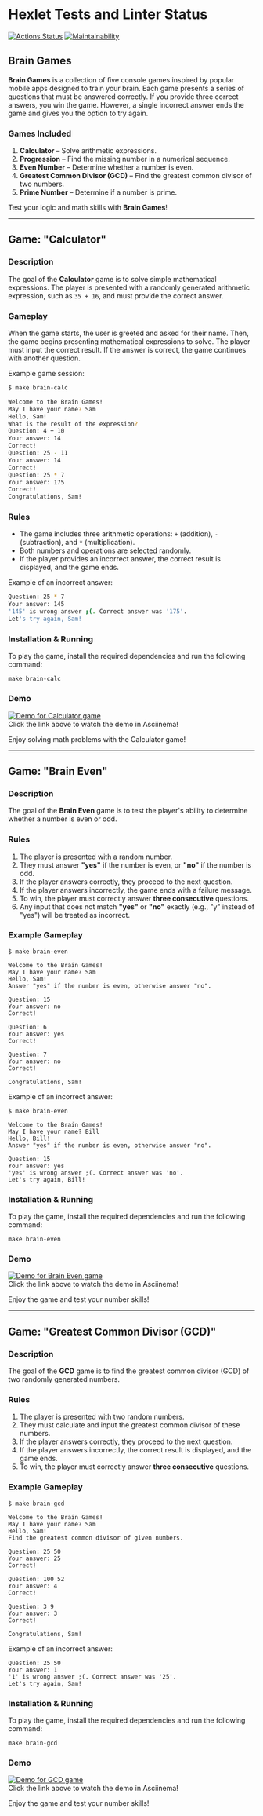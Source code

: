 # Hexlet Tests and Linter Status

[![Actions Status](https://github.com/isa-nurbek/python-project-49/actions/workflows/hexlet-check.yml/badge.svg)](https://github.com/isa-nurbek/python-project-49/actions)
[![Maintainability](https://api.codeclimate.com/v1/badges/0236135eb91986f6964b/maintainability)](https://codeclimate.com/github/isa-nurbek/python-project-49/maintainability)

## Brain Games

**Brain Games** is a collection of five console games inspired by popular mobile apps designed to train your brain. Each game presents a series of questions that must be answered correctly. If you provide three correct answers, you win the game. However, a single incorrect answer ends the game and gives you the option to try again.

### Games Included

1. **Calculator** – Solve arithmetic expressions.
2. **Progression** – Find the missing number in a numerical sequence.
3. **Even Number** – Determine whether a number is even.
4. **Greatest Common Divisor (GCD)** – Find the greatest common divisor of two numbers.
5. **Prime Number** – Determine if a number is prime.

Test your logic and math skills with **Brain Games**!

---

## Game: "Calculator"  

### Description  

The goal of the **Calculator** game is to solve simple mathematical expressions. The player is presented with a randomly generated arithmetic expression, such as `35 + 16`, and must provide the correct answer.  

### Gameplay  

When the game starts, the user is greeted and asked for their name. Then, the game begins presenting mathematical expressions to solve. The player must input the correct result. If the answer is correct, the game continues with another question.  

Example game session:  

```bash
$ make brain-calc

Welcome to the Brain Games!  
May I have your name? Sam  
Hello, Sam!  
What is the result of the expression?  
Question: 4 + 10  
Your answer: 14  
Correct!  
Question: 25 - 11  
Your answer: 14  
Correct!  
Question: 25 * 7  
Your answer: 175  
Correct!  
Congratulations, Sam!  
```

### Rules  

- The game includes three arithmetic operations: `+` (addition), `-` (subtraction), and `*` (multiplication).  
- Both numbers and operations are selected randomly.  
- If the player provides an incorrect answer, the correct result is displayed, and the game ends.  

Example of an incorrect answer:  

```bash
Question: 25 * 7  
Your answer: 145  
'145' is wrong answer ;(. Correct answer was '175'.  
Let's try again, Sam!  
```

### Installation & Running

To play the game, install the required dependencies and run the following command:

```plaintext
make brain-calc
```

### Demo

[![Demo for Calculator game](https://asciinema.org/a/bdOugBFgGm4HASXZWZfrsNX5K.svg)](https://asciinema.org/a/bdOugBFgGm4HASXZWZfrsNX5K)  
Click the link above to watch the demo in Asciinema!

Enjoy solving math problems with the Calculator game!

---

## Game: "Brain Even"

### Description

The goal of the **Brain Even** game is to test the player's ability to determine whether a number is even or odd.

### Rules

1. The player is presented with a random number.
2. They must answer **"yes"** if the number is even, or **"no"** if the number is odd.
3. If the player answers correctly, they proceed to the next question.
4. If the player answers incorrectly, the game ends with a failure message.
5. To win, the player must correctly answer **three consecutive** questions.
6. Any input that does not match **"yes"** or **"no"** exactly (e.g., "y" instead of "yes") will be treated as incorrect.

### Example Gameplay

```plaintext
$ make brain-even

Welcome to the Brain Games!
May I have your name? Sam
Hello, Sam!
Answer "yes" if the number is even, otherwise answer "no".

Question: 15
Your answer: no
Correct!

Question: 6
Your answer: yes
Correct!

Question: 7
Your answer: no
Correct!

Congratulations, Sam!
```

Example of an incorrect answer:

```plaintext
$ make brain-even

Welcome to the Brain Games!
May I have your name? Bill
Hello, Bill!
Answer "yes" if the number is even, otherwise answer "no".

Question: 15
Your answer: yes
'yes' is wrong answer ;(. Correct answer was 'no'.
Let's try again, Bill!
```

### Installation & Running

To play the game, install the required dependencies and run the following command:

```plaintext
make brain-even
```

### Demo

[![Demo for Brain Even game](https://asciinema.org/a/XCJQY1Wyx8v6xOvDd5efrwUiD.svg)](https://asciinema.org/a/XCJQY1Wyx8v6xOvDd5efrwUiD)  
Click the link above to watch the demo in Asciinema!

Enjoy the game and test your number skills!

---

## Game: "Greatest Common Divisor (GCD)"

### Description

The goal of the **GCD** game is to find the greatest common divisor (GCD) of two randomly generated numbers.

### Rules

1. The player is presented with two random numbers.
2. They must calculate and input the greatest common divisor of these numbers.
3. If the player answers correctly, they proceed to the next question.
4. If the player answers incorrectly, the correct result is displayed, and the game ends.
5. To win, the player must correctly answer **three consecutive** questions.

### Example Gameplay

```plaintext
$ make brain-gcd

Welcome to the Brain Games!
May I have your name? Sam
Hello, Sam!
Find the greatest common divisor of given numbers.

Question: 25 50
Your answer: 25
Correct!

Question: 100 52
Your answer: 4
Correct!

Question: 3 9
Your answer: 3
Correct!

Congratulations, Sam!
```

Example of an incorrect answer:

```plaintext
Question: 25 50
Your answer: 1
'1' is wrong answer ;(. Correct answer was '25'.
Let's try again, Sam!
```

### Installation & Running

To play the game, install the required dependencies and run the following command:

```plaintext
make brain-gcd
```

### Demo

[![Demo for GCD game](https://asciinema.org/a/f7SbhMTIsVwGoyXlMgbJIYPdv.svg)](https://asciinema.org/a/f7SbhMTIsVwGoyXlMgbJIYPdv)  
Click the link above to watch the demo in Asciinema!

Enjoy the game and test your number skills!
